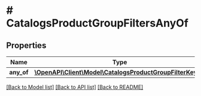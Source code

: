 # # CatalogsProductGroupFiltersAnyOf

## Properties

Name | Type | Description | Notes
------------ | ------------- | ------------- | -------------
**any_of** | [**\OpenAPI\Client\Model\CatalogsProductGroupFilterKeys[]**](CatalogsProductGroupFilterKeys.md) |  | [optional]

[[Back to Model list]](../../README.md#models) [[Back to API list]](../../README.md#endpoints) [[Back to README]](../../README.md)
